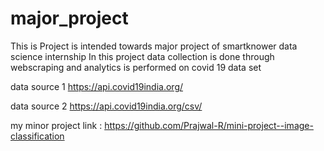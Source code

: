 # major_project

This is Project is intended towards major project of smartknower data science internship
In this project data collection is done through webscraping and analytics is performed on covid 19 data set

data source 1
https://api.covid19india.org/

data source 2
https://api.covid19india.org/csv/

my minor project link : https://github.com/Prajwal-R/mini-project--image-classification
